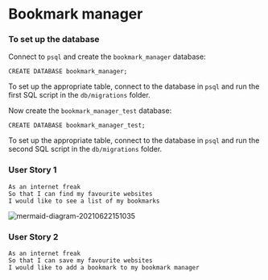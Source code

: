 # Bookmark manager

### To set up the database

Connect to `psql` and create the `bookmark_manager` database:

```
CREATE DATABASE bookmark_manager;
```

To set up the appropriate table, connect to the database in `psql` and run the first SQL script in the `db/migrations` folder.

Now create the `bookmark_manager_test` database:

```
CREATE DATABASE bookmark_manager_test;
```
To set up the appropriate table, connect to the database in `psql` and run the second SQL script in the `db/migrations` folder.

### User Story 1

```
As an internet freak
So that I can find my favourite websites
I would like to see a list of my bookmarks
```

![mermaid-diagram-20210622151035](https://user-images.githubusercontent.com/62373855/122940201-2c69ec00-d36c-11eb-8e21-99655d256755.png)

### User Story 2

```
As an internet freak
So that I can save my favourite websites
I would like to add a bookmark to my bookmark manager
```
